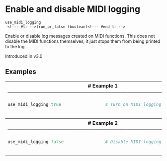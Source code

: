 # Enable and disable MIDI logging

```
use_midi_logging 
 <!--- #tr -->true_or_false (boolean)<!--- #end tr -->
```


Enable or disable log messages created on MIDI functions. This does not disable the MIDI functions themselves, it just stops them from being printed to the log

Introduced in v3.0

## Examples

<table class="examples">
<tr>
<th colspan="2" class="even head"># Example 1 ──────────────────────────────────────────────────────</th>
</tr>
<tr>
<td class="even">

```ruby
use_midi_logging true



```

</td>
<td class="even">

<!--- #tr -->
```ruby
# Turn on MIDI logging



```
<!--- #end tr -->

</td>
</tr>
<tr>
<th colspan="2" class="odd head"># Example 2 ──────────────────────────────────────────────────────</th>
</tr>
<tr>
<td class="odd">

```ruby
use_midi_logging false



```

</td>
<td class="odd">

<!--- #tr -->
```ruby
# Disable MIDI logging



```
<!--- #end tr -->

</td>
</tr>
</table>

